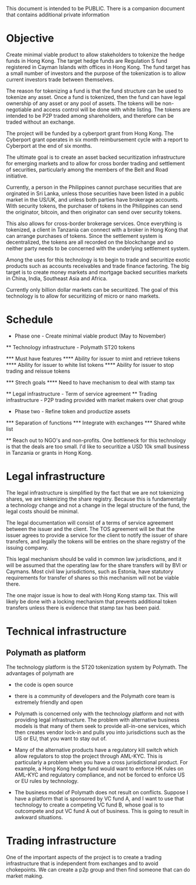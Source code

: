 This document is intended to be PUBLIC.  There is a companion document
that contains additional private information

# Objective

Create minimal viable product to allow stakeholders to tokenize the
hedge funds in Hong Kong.  The target hedge funds are Regulation S
fund registered in Cayman Islands with offices in Hong Kong.  The fund
target has a small number of investors and the purpose of the
tokenization is to allow current investors trade between themselves.

The reason for tokenizing a fund is that the fund structure can be
used to tokenize any asset.  Once a fund is tokenized, then the fund
can have legal ownership of any asset or any pool of assets.  The
tokens will be non-negotiable and access control will be done with
white listing.  The tokens are intended to be P2P traded among
shareholders, and therefore can be traded without an exchange.

The project will be funded by a cyberport grant from Hong Kong.  The
Cyberport grant operates in six month reimbursement cycle with a
report to Cyberport at the end of six months.

The ultimate goal is to create an asset backed securitization
infrastructure for emerging markets and to allow for cross border
trading and settlement of securities, particularly among the members
of the Belt and Road initiative.

Currently, a person in the Philippines cannot purchase securities that
are orginated in Sri Lanka, unless those securities have been listed
in a public market in the US/UK, and unless both parties have
brokerage accounts.  With security tokens, the purchaser of tokens in
the Philippines can send the originator, bitcoin, and then originator
can send over security tokens.

This also allows for cross-border brokerage services.  Once everything
is tokenized, a client in Tanzania can connect with a broker in Hong
Kong that can arrange purchases of tokens.  Since the settlement
system is decentralized, the tokens are all recorded on the
blockchange and so neither party needs to be concerned with the
underlying settlement system.

Among the uses for this technology is to begin to trade and securitize
exotic products such as accounts receivables and trade finance
factoring.  The big target is to create money markets and mortgage
backed securities markets in China, India, Southeast Asia and Africa.

Currently only billion dollar markets can be securitized.  The goal of
this technology is to allow for securitizing of micro or nano markets.

# Schedule

* Phase one - Create minimal viable product (May to November)

** Technology infrastructure - Polymath ST20 tokens

*** Must have features
**** Ability for issuer to mint and retrieve tokens
**** Ability for issuer to white list tokens
**** Ability for issuer to stop trading and reissue tokens

*** Strech goals
**** Need to have mechanism to deal with stamp tax

** Legal infrastructure - Term of service agreement
** Trading infrastructure - P2P trading provided with market makers over
chat group

* Phase two - Refine token and productize assets

*** Separation of functions
*** Integrate with exchanges
*** Shared white list

** Reach out to NGO's and non-profits.  One bottleneck for this
   technology is that the deals are too small.  I'd like to securitize
   a USD 10k small business in Tanzania or grants in Hong Kong.

# Legal infrastructure

The legal infrastructure is simplified by the fact that we are not
tokenizing shares, we are tokenizing the share registry.  Because this
is fundamentally a technology change and not a change in the legal
structure of the fund, the legal costs should be minimal.

The legal documentation will consist of a terms of service agreement
between the issuer and the client.  The TOS agreement will be that the
issuer agrees to provide a service for the client to notify the issuer
of share transfers, and legally the tokens will be entries on the
share registry of the issuing company.

This legal mechanism should be valid in common law jurisdictions, and
it will be assumed that the operating law for the share transfers will
by BVI or Caymans.  Most civil law jurisdictions, such as Estonia,
have statutory requirements for transfer of shares so this mechanism
will not be viable there.

The one major issue is how to deal with Hong Kong stamp tax.  This
will likely be done with a locking mechanism that prevents additional
token transfers unless there is evidence that stamp tax has been paid.

# Technical infrastructure

## Polymath as platform
The technology platform is the ST20 tokenization system by Polymath.
The advantages of polymath are

* the code is open source
* there is a community of developers and the Polymath core team is extremely friendly and open

* Polymath is concerned only with the technology platform and not with
  providing legal infrastructure.  The problem with alternative
  business models is that many of them seek to provide all-in-one
  services, which then creates vendor lock-in and pulls you into
  jurisdictions such as the US or EU, that you want to stay out of.

* Many of the alternative products have a regulatory kill switch which
  allow regulators to stop the project through AML-KYC.  This is
  particularly a problem when you have a cross jurisdictional product.
  For example, a Hong Kong hedge fund would want to enforce HK rules
  on AML-KYC and regulatory compliance, and not be forced to enforce
  US or EU rules by technology.

* The business model of Polymath does not result on conflicts.
  Suppose I have a platform that is sponsored by VC fund A, and I want
  to use that technology to create a competing VC fund B, whose goal
  is to outcompete and put VC fund A out of business.  This is going
  to result in awkward situations.

# Trading infrastructure

One of the important aspects of the project is to create a trading
infrastructure that is independent from exchanges and to avoid
chokepoints.  We can create a p2p group and then find someone that can
do market making.


